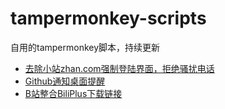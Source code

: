 # tampermonkey-scripts
自用的tampermonkey脚本，持续更新

- [去除小站zhan.com强制登陆界面，拒绝骚扰电话](https://raw.githubusercontent.com/eternal-flame-AD/tampermonkey-scripts/master/zhan.com.js)
- [Github通知桌面提醒](https://raw.githubusercontent.com/eternal-flame-AD/tampermonkey-scripts/master/github.com.js)
- [B站整合BiliPlus下载链接](https://raw.githubusercontent.com/eternal-flame-AD/tampermonkey-scripts/master/biliplus.js)